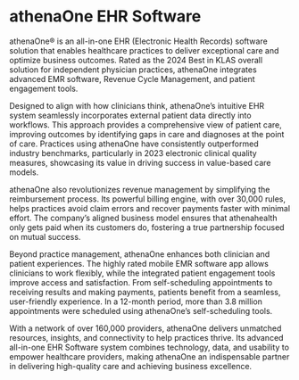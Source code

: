 # athenaOne EHR Software

athenaOne® is an all-in-one EHR (Electronic Health Records) software solution that enables healthcare practices to deliver exceptional care and optimize business outcomes. Rated as the 2024 Best in KLAS overall solution for independent physician practices, athenaOne integrates advanced EMR software, Revenue Cycle Management, and patient engagement tools.

Designed to align with how clinicians think, athenaOne’s intuitive EHR system seamlessly incorporates external patient data directly into workflows. This approach provides a comprehensive view of patient care, improving outcomes by identifying gaps in care and diagnoses at the point of care. Practices using athenaOne have consistently outperformed industry benchmarks, particularly in 2023 electronic clinical quality measures, showcasing its value in driving success in value-based care models.

athenaOne also revolutionizes revenue management by simplifying the reimbursement process. Its powerful billing engine, with over 30,000 rules, helps practices avoid claim errors and recover payments faster with minimal effort. The company’s aligned business model ensures that athenahealth only gets paid when its customers do, fostering a true partnership focused on mutual success.

Beyond practice management, athenaOne enhances both clinician and patient experiences. The highly rated mobile EMR software app allows clinicians to work flexibly, while the integrated patient engagement tools improve access and satisfaction. From self-scheduling appointments to receiving results and making payments, patients benefit from a seamless, user-friendly experience. In a 12-month period, more than 3.8 million appointments were scheduled using athenaOne’s self-scheduling tools.

With a network of over 160,000 providers, athenaOne delivers unmatched resources, insights, and connectivity to help practices thrive. Its advanced all-in-one EHR Software system combines technology, data, and usability to empower healthcare providers, making athenaOne an indispensable partner in delivering high-quality care and achieving business excellence.
